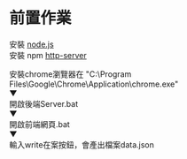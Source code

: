 前置作業 
===========
安裝   [node.js ](https://nodejs.org/en/)</br>
安裝   npm [http-server ](https://www.npmjs.com/package/http-server)</br>

安裝chrome瀏覽器在 "C:\Program Files\Google\Chrome\Application\chrome.exe" </br>
▼</br>
開啟後端Server.bat</br>
▼</br>
開啟前端網頁.bat</br>
▼</br>
輸入write在案按鈕，會產出檔案data.json</br>
